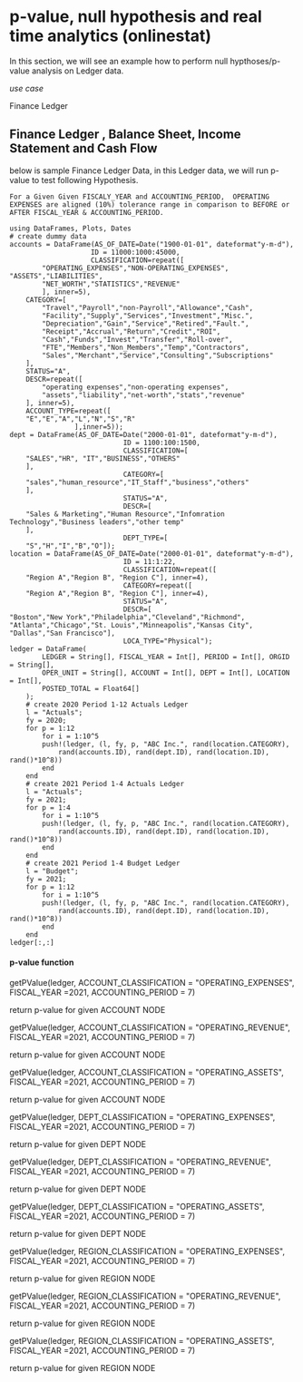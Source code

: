 # p-value, null hypothesis and real time analytics (onlinestat)

In this section, we will see an example how to perform null hypthoses/p-value analysis on Ledger data.

*use case*

Finance Ledger

## Finance Ledger , Balance Sheet, Income Statement and Cash Flow

below is sample Finance Ledger Data,
in this Ledger data, we will run p-value to test following Hypothesis.

`For a Given Given FISCALY_YEAR and ACCOUNTING_PERIOD, 
OPERATING EXPENSES are aligned (10%) tolerance range in comparison to BEFORE or AFTER FISCAL_YEAR & ACCOUNTING_PERIOD.`

```@repl
using DataFrames, Plots, Dates
# create dummy data
accounts = DataFrame(AS_OF_DATE=Date("1900-01-01", dateformat"y-m-d"), 
					ID = 11000:1000:45000,
					CLASSIFICATION=repeat([
		"OPERATING_EXPENSES","NON-OPERATING_EXPENSES", "ASSETS","LIABILITIES",
		"NET_WORTH","STATISTICS","REVENUE"
		], inner=5),
	CATEGORY=[
		"Travel","Payroll","non-Payroll","Allowance","Cash",
		"Facility","Supply","Services","Investment","Misc.",
		"Depreciation","Gain","Service","Retired","Fault.",
		"Receipt","Accrual","Return","Credit","ROI",
		"Cash","Funds","Invest","Transfer","Roll-over",
		"FTE","Members","Non_Members","Temp","Contractors",
		"Sales","Merchant","Service","Consulting","Subscriptions"
	],
	STATUS="A",
	DESCR=repeat([
		"operating expenses","non-operating expenses",
		"assets","liability","net-worth","stats","revenue"
	], inner=5),
	ACCOUNT_TYPE=repeat([
	"E","E","A","L","N","S","R"
				],inner=5));
dept = DataFrame(AS_OF_DATE=Date("2000-01-01", dateformat"y-m-d"), 
							ID = 1100:100:1500,
							CLASSIFICATION=[
	"SALES","HR", "IT","BUSINESS","OTHERS"
	],
							CATEGORY=[
	"sales","human_resource","IT_Staff","business","others"
	],
							STATUS="A",
							DESCR=[
	"Sales & Marketing","Human Resource","Infomration Technology","Business leaders","other temp"
	],
							DEPT_TYPE=[
	"S","H","I","B","O"]);
location = DataFrame(AS_OF_DATE=Date("2000-01-01", dateformat"y-m-d"), 
							ID = 11:1:22,
							CLASSIFICATION=repeat([
	"Region A","Region B", "Region C"], inner=4),
							CATEGORY=repeat([
	"Region A","Region B", "Region C"], inner=4),
							STATUS="A",
							DESCR=[
"Boston","New York","Philadelphia","Cleveland","Richmond",
"Atlanta","Chicago","St. Louis","Minneapolis","Kansas City",
"Dallas","San Francisco"],
							LOCA_TYPE="Physical");
ledger = DataFrame(
		LEDGER = String[], FISCAL_YEAR = Int[], PERIOD = Int[], ORGID = String[],
		OPER_UNIT = String[], ACCOUNT = Int[], DEPT = Int[], LOCATION = Int[], 	
		POSTED_TOTAL = Float64[]
	);
	# create 2020 Period 1-12 Actuals Ledger 
	l = "Actuals";
	fy = 2020;
	for p = 1:12
		for i = 1:10^5
		push!(ledger, (l, fy, p, "ABC Inc.", rand(location.CATEGORY),
			rand(accounts.ID), rand(dept.ID), rand(location.ID), rand()*10^8))
		end
	end
	# create 2021 Period 1-4 Actuals Ledger 
	l = "Actuals";
	fy = 2021;
	for p = 1:4
		for i = 1:10^5
		push!(ledger, (l, fy, p, "ABC Inc.", rand(location.CATEGORY),
			rand(accounts.ID), rand(dept.ID), rand(location.ID), rand()*10^8))
		end
	end
	# create 2021 Period 1-4 Budget Ledger 
	l = "Budget";
	fy = 2021;
	for p = 1:12
		for i = 1:10^5
		push!(ledger, (l, fy, p, "ABC Inc.", rand(location.CATEGORY),
			rand(accounts.ID), rand(dept.ID), rand(location.ID), rand()*10^8))
		end
	end
ledger[:,:]

```

#### p-value function

getPValue(ledger, ACCOUNT_CLASSIFICATION = "OPERATING_EXPENSES", FISCAL_YEAR =2021, ACCOUNTING_PERIOD = 7)

return p-value for given ACCOUNT NODE


getPValue(ledger, ACCOUNT_CLASSIFICATION = "OPERATING_REVENUE", FISCAL_YEAR =2021, ACCOUNTING_PERIOD = 7)

return p-value for given ACCOUNT NODE


getPValue(ledger, ACCOUNT_CLASSIFICATION = "OPERATING_ASSETS", FISCAL_YEAR =2021, ACCOUNTING_PERIOD = 7)

return p-value for given ACCOUNT NODE


getPValue(ledger, DEPT_CLASSIFICATION = "OPERATING_EXPENSES", FISCAL_YEAR =2021, ACCOUNTING_PERIOD = 7)

return p-value for given DEPT NODE


getPValue(ledger, DEPT_CLASSIFICATION = "OPERATING_REVENUE", FISCAL_YEAR =2021, ACCOUNTING_PERIOD = 7)

return p-value for given DEPT NODE


getPValue(ledger, DEPT_CLASSIFICATION = "OPERATING_ASSETS", FISCAL_YEAR =2021, ACCOUNTING_PERIOD = 7)

return p-value for given DEPT NODE


getPValue(ledger, REGION_CLASSIFICATION = "OPERATING_EXPENSES", FISCAL_YEAR =2021, ACCOUNTING_PERIOD = 7)

return p-value for given REGION NODE


getPValue(ledger, REGION_CLASSIFICATION = "OPERATING_REVENUE", FISCAL_YEAR =2021, ACCOUNTING_PERIOD = 7)

return p-value for given REGION NODE


getPValue(ledger, REGION_CLASSIFICATION = "OPERATING_ASSETS", FISCAL_YEAR =2021, ACCOUNTING_PERIOD = 7)

return p-value for given REGION NODE
